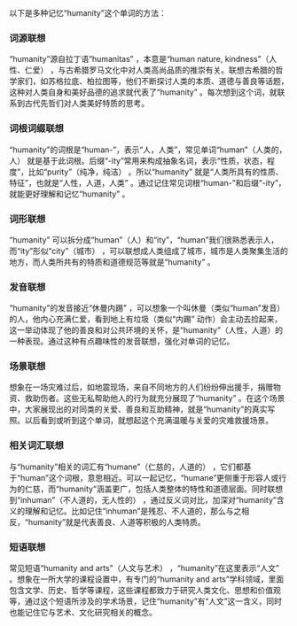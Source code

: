 以下是多种记忆“humanity”这个单词的方法：

### 词源联想
“humanity”源自拉丁语“humanitas” ，本意是“human nature, kindness”（人性、仁爱） ，与古希腊罗马文化中对人类高尚品质的推崇有关。联想古希腊的哲学家们，如苏格拉底、柏拉图等，他们不断探讨人类的本质、道德与善良等话题，这种对人类自身和美好品德的追求就代表了“humanity” 。每次想到这个词，就联系到古代先哲们对人类美好特质的思考。

### 词根词缀联想
“humanity”的词根是“human-”，表示“人，人类”，常见单词“human”（人类的，人） 就是基于此词根。后缀“-ity”常用来构成抽象名词，表示“性质，状态，程度”，比如“purity”（纯净，纯洁） 。所以“humanity” 就是“人类所具有的性质、特征”，也就是“人性，人道，人类” 。通过记住常见词根“human-”和后缀“-ity”，就能更好理解和记忆“humanity” 。

### 词形联想
“humanity” 可以拆分成“human”（人）和“ity”，“human”我们很熟悉表示人，而“ity”形似“city”（城市） ，可以联想成人类组成了城市，城市是人类聚集生活的地方，而人类所共有的特质和道德规范等就是“humanity” 。

### 发音联想
“humanity”的发音接近“休曼内踢” ，可以想象一个叫休曼（类似“human”发音）的人，他内心充满仁爱，看到地上有垃圾（类似“内踢” 动作）会主动去捡起来，这一举动体现了他的善良和对公共环境的关怀，是“humanity”（人性，人道）的一种表现。通过这种有点趣味性的发音联想，强化对单词的记忆。

### 场景联想
想象在一场灾难过后，如地震现场，来自不同地方的人们纷纷伸出援手，捐赠物资、救助伤者。这些无私帮助他人的行为就充分展现了“humanity” 。在这个场景中，大家展现出的对同类的关爱、善良和互助精神，就是“humanity”的真实写照。以后看到或听到这个单词，就想起这个充满温暖与关爱的灾难救援场景。

### 相关词汇联想
与“humanity”相关的词汇有“humane”（仁慈的，人道的） ，它们都基于“human”这个词根，意思相近。可以一起记忆，“humane”更侧重于形容人或行为的仁慈，而“humanity”涵盖更广，包括人类整体的特性和道德层面。同时联想到“inhuman”（不人道的，无人性的） ，通过反义词对比，加深对“humanity”含义的理解和记忆。比如记住“inhuman”是残忍、不人道的，那么与之相反，“humanity”就是代表善良、人道等积极的人类特质。

### 短语联想
常见短语“humanity and arts”（人文与艺术） ，“humanity”在这里表示“人文” 。想象在一所大学的课程设置中，有专门的“humanity and arts”学科领域，里面包含文学、历史、哲学等课程，这些课程都致力于研究人类文化、思想和价值观等，通过这个短语所涉及的学术场景，记住“humanity”有“人文”这一含义，同时也能记住它与艺术、文化研究相关的概念。 